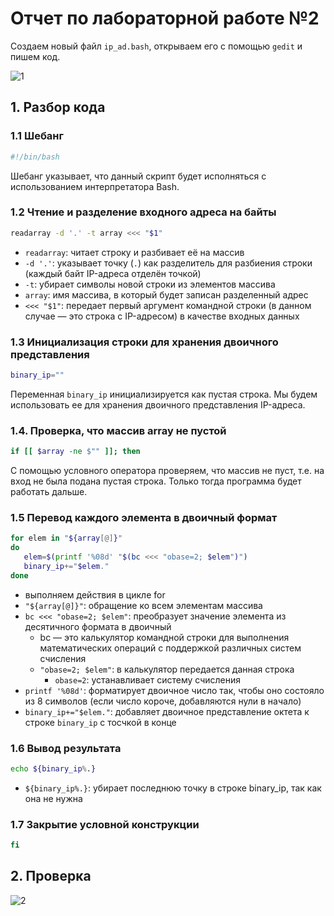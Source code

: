 # Отчет по лабораторной работе №2

Создаем новый файл `ip_ad.bash`, открываем его с помощью `gedit` и пишем код.

![1](https://github.com/user-attachments/assets/01428d4f-6d90-46b1-bc09-c7b48e361c56)

## 1. Разбор кода
### 1.1 Шебанг

```bash
#!/bin/bash
```

Шебанг указывает, что данный скрипт будет исполняться с использованием интерпретатора Bash.

### 1.2 Чтение и разделение входного адреса на байты

```bash
readarray -d '.' -t array <<< "$1"
```

- ```readarray```: читает строку и разбивает её на массив
- ```-d '.'```: указывает точку (```.```) как разделитель для разбиения строки (каждый байт IP-адреса отделён точкой)
- ```-t```: убирает символы новой строки из элементов массива
- ```array```: имя массива, в который будет записан разделенный адрес
- ```<<< "$1"```: передает первый аргумент командной строки (в данном случае — это строка с IP-адресом) в качестве входных данных

### 1.3 Инициализация строки для хранения двоичного представления

```bash
binary_ip=""
```

Переменная ```binary_ip``` инициализируется как пустая строка. Мы будем использовать ее для хранения двоичного представления IP-адреса.

### 1.4. Проверка, что массив array не пустой

```bash
if [[ $array -ne $"" ]]; then
```

С помощью условного оператора проверяем, что массив не пуст, т.е. на вход не была подана пустая строка. Только тогда программа будет работать дальше.

### 1.5 Перевод каждого элемента в двоичный формат
```bash
for elem in "${array[@]}"
do
   elem=$(printf '%08d' "$(bc <<< "obase=2; $elem")")
   binary_ip+="$elem."
done
```

- выполняем действия в цикле for
- ```"${array[@]}"```: обращение ко всем элементам массива
- ```bc <<< "obase=2; $elem"```: преобразует значение элемента из десятичного формата в двоичный
  - bc — это калькулятор командной строки для выполнения математических операций с поддержкой различных систем счисления
  - ```"obase=2; $elem"```: в калькулятор передается данная строка
    - ```obase=2```: устанавливает систему счисления
- ```printf '%08d'```: форматирует двоичное число так, чтобы оно состояло из 8 символов (если число короче, добавляются нули в начало)
- ```binary_ip+="$elem."```: добавляет двоичное представление октета к строке ```binary_ip``` с тосчкой в конце

### 1.6 Вывод результата
```bash
echo ${binary_ip%.}
```

- ```${binary_ip%.}```: убирает последнюю точку в строке binary_ip, так как она не нужна

### 1.7 Закрытие условной конструкции
```bash
fi
```

## 2. Проверка

![2](https://github.com/user-attachments/assets/fdd82965-07fd-4cb3-b932-b9e8132d2e11)
